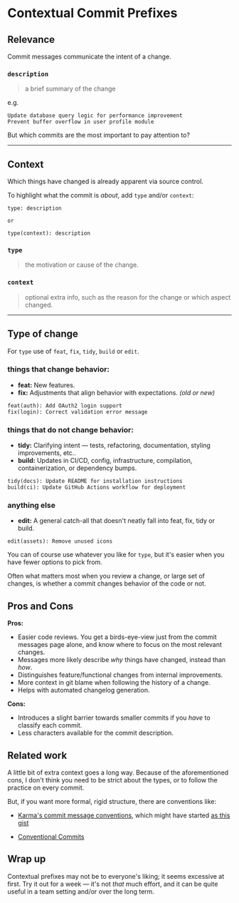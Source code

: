 <!-- md.1
published @2025-03-03
updated @2025-08-02
changelog
naming
git
—-->

# Contextual Commit Prefixes

## Relevance

Commit messages communicate the intent of a change.

### `description`
> a brief summary of the change

e.g.
```
Update database query logic for performance improvement
Prevent buffer overflow in user profile module
```

But which commits are the most important to pay attention to?

---

## Context

Which things have changed is already apparent via source control.

To highlight what the commit is _about_, add `type` and/or `context`:
```
type: description

or

type(context): description
```

### `type`
> the motivation or cause of the change.
### `context`
> optional extra info, such as the reason for the change or which aspect changed.

---

## Type of change

For `type` use of `feat`, `fix`, `tidy`, `build` or `edit`. 

### things that change behavior:
- **feat:** New features.
- **fix:** Adjustments that align behavior with expectations. _(old or new)_
```
feat(auth): Add OAuth2 login support
fix(login): Correct validation error message
```
### things that do not change behavior:
- **tidy:** Clarifying intent — tests, refactoring, documentation, styling improvements, etc..
- **build:** Updates in CI/CD, config, infrastructure, compilation, containerization, or dependency bumps.
```
tidy(docs): Update README for installation instructions
build(ci): Update GitHub Actions workflow for deployment
```
### anything else
- **edit:** A general catch-all that doesn't neatly fall into feat, fix, tidy or build.
```
edit(assets): Remove unused icons
```
You can of course use whatever you like for `type`, but it's easier when you have fewer options to pick from. 

Often what matters most when you review a change, or large set of changes, is whether a commit changes behavior of the code or not.

## Pros and Cons

**Pros:**

- Easier code reviews. You get a birds-eye-view just from the commit messages page alone, and know where to focus on the most relevant changes.
- Messages more likely describe _why_ things have changed, instead than _how_.
- Distinguishes feature/functional changes from internal improvements.
- More context in git blame when following the history of a change.
- Helps with automated changelog generation.

**Cons:**
- Introduces a slight barrier towards smaller commits if you _have_ to classify each commit.
- Less characters available for the commit description.

## Related work

A little bit of extra context goes a long way. Because of the aforementioned cons, I don't think you need to be strict about the types, or to follow the practice on every commit.

But, if you want more formal, rigid structure, there are conventions like:

* [Karma's commit message conventions](https://karma-runner.github.io/6.4/dev/git-commit-msg.html), which might have started [as this gist](https://gist.github.com/fil-lewis-barclay/746e7563808d38400b89)

* [Conventional Commits](https://www.conventionalcommits.org/)


## Wrap up

Contextual prefixes may not be to everyone's liking; it seems excessive at first. Try it out for a week — it's not _that_ much effort, and it can be quite useful in a team setting and/or over the long term.
